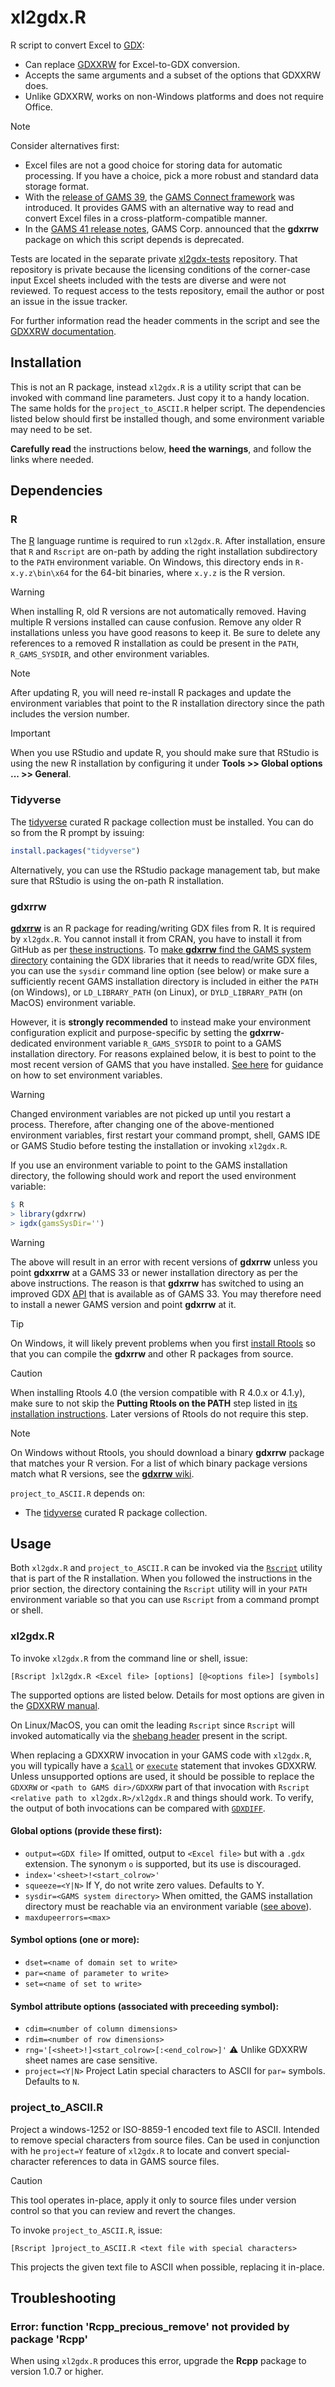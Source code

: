 # xl2gdx.R

R script to convert Excel to [GDX](https://www.gams.com/latest/docs/UG_GDX.html):
- Can replace [GDXXRW](https://www.gams.com/latest/docs/T_GDXXRW.html) for
  Excel-to-GDX conversion.
- Accepts the same arguments and a subset of the options that GDXXRW does.
- Unlike GDXXRW, works on non-Windows platforms and does not require Office.

> [!NOTE]
> Consider alternatives first:
> - Excel files are not a good choice for storing data for automatic processing.
>   If you have a choice, pick a more robust and standard data storage format.
> - With the [release of GAMS 39](https://www.gams.com/latest/docs/RN_39.html),
>   the [GAMS Connect framework](https://www.gams.com/latest/docs/UG_GAMSCONNECT.html)
>   was introduced. It provides GAMS with an alternative way to read and convert
>   Excel files in a cross-platform-compatible manner.
> - In the [GAMS 41 release notes](https://www.gams.com/latest/docs/RN_41.html#g4110_GDXRRW),
>   GAMS Corp. announced that the **gdxrrw** package on which this script depends is deprecated.

Tests are located in the separate private [xl2gdx-tests](https://github.com/iiasa/xl2gdx-tests)
repository. That repository is private because the licensing conditions of
the corner-case input Excel sheets included with the tests are diverse and
were not reviewed. To request access to the tests repository, email the
author or post an issue in the issue tracker.

For further information read the header comments in the script and see
the [GDXXRW documentation](https://www.gams.com/latest/docs/T_GDXXRW.html).

## Installation

This is not an R package, instead `xl2gdx.R` is a utility script that can be
invoked with command line parameters. Just copy it to a handy location. The
same holds for the `project_to_ASCII.R` helper script. The dependencies listed
below should first be installed though, and some environment variable may need
to be set.

**Carefully read** the instructions below, **heed the warnings**, and follow
the links where needed.

## Dependencies

### R

The [R](https://www.r-project.org) language runtime is required to run `xl2gdx.R`.
After installation, ensure that `R` and `Rscript` are on-path by adding the right
installation subdirectory to the `PATH` environment variable. On Windows, this
directory ends in `R-x.y.z\bin\x64` for the 64-bit binaries, where `x.y.z` is the
R version.

> [!WARNING]
> When installing R, old R versions are not automatically removed. Having
> multiple R versions installed can cause confusion. Remove any older R installations unless you
> have good reasons to keep it. Be sure to delete any references to a removed R installation
> as could be present in the `PATH`, `R_GAMS_SYSDIR`, and other environment variables.
  
> [!NOTE]
> After updating R, you will need re-install R packages and update the
> environment variables that point to the R installation directory since the path includes the
> version number.

> [!IMPORTANT]
> When you use RStudio and update R, you should make sure that RStudio
> is using the new R installation by configuring it under **Tools >> Global options ... >> General**.

### Tidyverse

The [tidyverse](https://www.tidyverse.org/) curated R package collection must
be installed. You can do so from the R prompt by issuing:
  ```R
  install.packages("tidyverse")
  ```
Alternatively, you can use the RStudio package management tab, but make sure
that RStudio is using the on-path R installation.

### gdxrrw

[**gdxrrw**](https://github.com/GAMS-dev/gdxrrw) is an R package for
reading/writing GDX files from R. It is required by `xl2gdx.R`.
You cannot install it from CRAN, you have to install it from GitHub as per
[these instructions](https://github.com/GAMS-dev/gdxrrw#how-to-install-from-github).
To [make **gdxrrw** find the GAMS system directory](https://github.com/GAMS-dev/gdxrrw#checking-if-gdxrrw-is-installed-correctly)
containing the GDX libraries that it needs to read/write GDX files, you
can use the `sysdir` command line option (see below) or make sure a
sufficiently recent GAMS installation directory is included in either the
`PATH` (on Windows), or `LD_LIBRARY_PATH` (on Linux), or `DYLD_LIBRARY_PATH`
(on MacOS) environment variable.
  
However, it is **strongly recommended** to instead make your environment
configuration explicit and  purpose-specific by setting the
**gdxrrw**-dedicated environment variable `R_GAMS_SYSDIR` to point to
a GAMS installation directory. For reasons explained below, it is best
to point to the most recent version of GAMS that you have installed.
[See here](https://iiasa.github.io/GLOBIOM/R.html#setting-environment-variables)
for guidance on how to set environment variables.

> [!WARNING]
> Changed environment variables are not picked up until you
> restart a process. Therefore, after changing one of the above-mentioned
> environment variables, first restart your command prompt, shell, GAMS
> IDE or GAMS Studio before testing the installation or invoking
> `xl2gdx.R`.

If you use an environment variable to point to the GAMS installation
directory, the following should work and report the used environment
variable:
```R
$ R
> library(gdxrrw)
> igdx(gamsSysDir='')
```

> [!WARNING]
> The above will result in an error with recent versions of **gdxrrw** unless you point
> **gdxxrrw** at a GAMS 33 or newer installation directory as per the above instructions. The reason
> is that **gdxrrw** has switched to using an improved GDX [API](https://en.wikipedia.org/wiki/API)
> that is available as of GAMS 33. You may therefore need to install a newer GAMS version
> and point **gdxrrw** at it.

> [!TIP]
> On Windows, it will likely prevent problems when you first
> [install Rtools](https://cran.r-project.org/bin/windows/Rtools/)
> so that you can compile the **gdxrrw** and other R packages from source.

> [!CAUTION]
> When installing Rtools 4.0 (the version compatible with R 4.0.x or 4.1.y),
> make sure to not skip the **Putting Rtools on the PATH** step listed in
> [its installation instructions](https://cran.r-project.org/bin/windows/Rtools/rtools40.html).
> Later versions of Rtools do not require this step.

> [!NOTE]
> On Windows without Rtools, you should download a binary **gdxrrw** package
> that matches your R version. For a list of which binary package versions
> match what R versions, see the [**gdxrrw** wiki](https://github.com/GAMS-dev/gdxrrw/wiki).

`project_to_ASCII.R` depends on:
- The [tidyverse](https://www.tidyverse.org/) curated R package collection.

## Usage

Both `xl2gdx.R` and `project_to_ASCII.R` can be invoked via the
[`Rscript`](https://stat.ethz.ch/R-manual/R-devel/library/utils/html/Rscript.html) utility
that is part of the R installation. When you followed the instructions in the prior
section, the directory containing the `Rscript` utility will in your `PATH`
environment variable so that you can use `Rscript` from a command prompt or shell.

### xl2gdx.R

To invoke `xl2gdx.R` from the command line or shell, issue:

`[Rscript ]xl2gdx.R <Excel file> [options] [@<options file>] [symbols]`

The supported options are listed below. Details for most options are given in
the [GDXXRW manual](https://www.gams.com/latest/docs/T_GDXXRW.html).

On Linux/MacOS, you can omit the leading `Rscript` since `Rscript` will invoked
automatically via the [shebang header](https://en.wikipedia.org/wiki/Shebang_(Unix))
present in the script.

When replacing a GDXXRW invocation in your GAMS code with `xl2gdx.R`, you will typically
have a
[`$call`](https://www.gams.com/36/docs/UG_DollarControlOptions.html#DOLLARcall) or
[`execute`](https://www.gams.com/latest/docs/UG_GamsCall.html#UG_DollarExecute) statement
that invokes GDXXRW. Unless unsupported options are used, it should be possible to
replace the `GDXXRW` or `<path to GAMS dir>/GDXXRW` part of that invocation with
`Rscript <relative path to xl2gdx.R>/xl2gdx.R` and things should work. To verify,
the output of both invocations can be compared with
[`GDXDIFF`](https://www.gams.com/36/docs/T_GDXDIFF.html?search=gdxdiff).

#### Global options (provide these first):

- `output=<GDX file>` If omitted, output to `<Excel file>` but with a `.gdx` extension. The synonym `o` is supported, but its use is discouraged.
- `index='<sheet>!<start_colrow>'`
- `squeeze=<Y|N>` If Y, do not write zero values. Defaults to Y.
- `sysdir=<GAMS system directory>` When omitted, the GAMS installation directory must be reachable via an environment variable ([see above](#dependencies)).
- `maxdupeerrors=<max>`

#### Symbol options (one or more):

- `dset=<name of domain set to write>`
- `par=<name of parameter to write>`
- `set=<name of set to write>`

#### Symbol attribute options (associated with preceeding symbol):

- `cdim=<number of column dimensions>`
- `rdim=<number of row dimensions>`
- `rng='[<sheet>!]<start_colrow>[:<end_colrow>]'` 
  ⚠️ Unlike GDXXRW sheet names are case sensitive.
- `project=<Y|N>` Project Latin special characters to ASCII for `par=` symbols. Defaults to `N`.

### project_to_ASCII.R

Project a windows-1252 or ISO-8859-1 encoded text file to ASCII.
Intended to remove special characters from source files. Can be used
in conjunction with he `project=Y` feature of `xl2gdx.R` to locate and
convert special-character references to data in GAMS source files.

> [!CAUTION]
> This tool operates in-place, apply it only to source files under
> version control so that you can review and revert the changes.

To invoke `project_to_ASCII.R`, issue:

`[Rscript ]project_to_ASCII.R <text file with special characters>`

This projects the given text file to ASCII when possible, replacing it
in-place.

## Troubleshooting

### Error: function 'Rcpp_precious_remove' not provided by package 'Rcpp'

When using `xl2gdx.R` produces this error, upgrade the **Rcpp** package to version 1.0.7 or higher.
